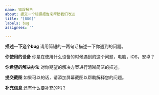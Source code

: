 ```yaml
---
name: 错误报告
about: 提交一个错误报告来帮助我们改进
title: "[BUG]"
labels: bug
assignees: ''

---
```


**描述一下这个bug**
请用简短的一两句话描述一下你遇到的问题。

**你使用的设备**
你是在使用什么设备的时候遇到的这个问题，电脑，iOS，安卓？

**你希望的解决办法**
对你期望的解决方案进行清晰简洁的描述。

**提交截图**
如果可以的话，请添加屏幕截图以帮助解释您的问题。

**补充信息**
还有什么要补充的吗？
